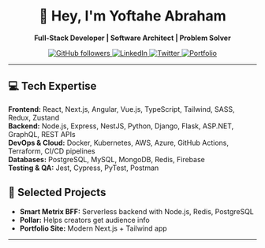 <div align="center">

# 👋 Hey, I'm Yoftahe Abraham  
**Full-Stack Developer | Software Architect | Problem Solver**  

<p>
  <a href="https://github.com/YoftaheAbraham?tab=followers">
    <img alt="GitHub followers" src="https://img.shields.io/github/followers/YoftaheAbraham?color=green&logo=github">
  </a>
  <a href="https://www.linkedin.com/in/yofabr/">
    <img src="https://img.shields.io/badge/LinkedIn-0077B5?style=flat&logo=linkedin&logoColor=white" alt="LinkedIn" />
  </a>
  <a href="https://x.com/yof_abr">
    <img src="https://img.shields.io/badge/Twitter-1DA1F2?style=flat&logo=twitter&logoColor=white" alt="Twitter" />
  </a>
  <a href="https://yoftahe.vercel.app">
    <img src="https://img.shields.io/badge/Portfolio-FF5722?style=flat&logo=google-chrome&logoColor=white" alt="Portfolio" />
  </a>
</p>

</div>

---

## 💻 Tech Expertise
**Frontend:** React, Next.js, Angular, Vue.js, TypeScript, Tailwind, SASS, Redux, Zustand  
**Backend:** Node.js, Express, NestJS, Python, Django, Flask, ASP.NET, GraphQL, REST APIs  
**DevOps & Cloud:** Docker, Kubernetes, AWS, Azure, GitHub Actions, Terraform, CI/CD pipelines  
**Databases:** PostgreSQL, MySQL, MongoDB, Redis, Firebase  
**Testing & QA:** Jest, Cypress, PyTest, Postman  



## 📂 Selected Projects
- **Smart Metrix BFF:** Serverless backend with Node.js, Redis, PostgreSQL  
- **Pollar:** Helps creators get audience info
- **Portfolio Site:** Modern Next.js + Tailwind app  

---
